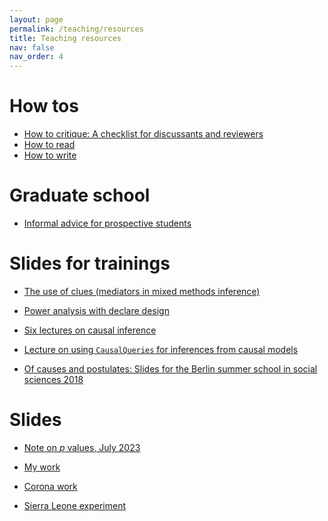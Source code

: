 ```yaml
---
layout: page
permalink: /teaching/resources
title: Teaching resources
nav: false
nav_order: 4
---
```


# How tos

* <a href="/teaching/how-to-critique">How to critique: A checklist for discussants and reviewers</a>
* <a href="/teaching/how-to-read">How to read</a>
* <a href="/teaching/how-to-write">How to write</a>


# Graduate school

* <a href="/teaching/applying-for-a-phd">Informal advice for prospective students</a>


# Slides for trainings

* <a href="{{'slides/202306_Bocconi.html' | relative_url}}"  rel="noopener noreferrer"> <i class="fa-solid fa-presentation"></i>The use of clues (mediators in mixed methods inference)</a> 


* <a href="{{'slides/202211_declaredesign_and_power.html' | relative_url}}" rel="noopener noreferrer"> <i class="fa-solid fa-presentation-screen"></i> Power analysis with declare design</a> 


* <a href="{{'slides/201705_lectures_on_causal_inference.pdf' | relative_url}}" rel="noopener noreferrer"> <i class="fa-solid fa-presentation-screen"></i> Six lectures on causal inference</a> 


* <a href="{{'slides/202105_causalqueries.pdf' | relative_url}}"  rel="noopener noreferrer"> <i class="fa-solid fa-presentation-screen"></i>Lecture on using `CausalQueries` for inferences from causal models</a> 


* <a href="{{'slides/201807_Berlin_Summer_School.pdf' | relative_url}}"  rel="noopener noreferrer"> <i class="fa-solid fa-presentation"></i>Of causes and postulates: Slides for the Berlin summer school in social sciences 2018</a> 



# Slides

* <a href="{{'files/memos/note_on_uniform_ps.html' | relative_url}}"  rel="noopener noreferrer"> Note on *p* values, July 2023</a> 

* <a href="{{'slides/tcd_2023.html' | relative_url}}" rel="noopener noreferrer"> <i class="fa-solid fa-presentation-screen"></i> My work</a> 

* <a href="{{'slides/20231110_corona.html' | relative_url}}" rel="noopener noreferrer"> <i class="fa-solid fa-presentation-screen"></i> Corona work</a> 

* <a href="{{'slides/20231130_slcahw.html' | relative_url}}" rel="noopener noreferrer"> <i class="fa-solid fa-presentation-screen"></i> Sierra Leone experiment</a> 
